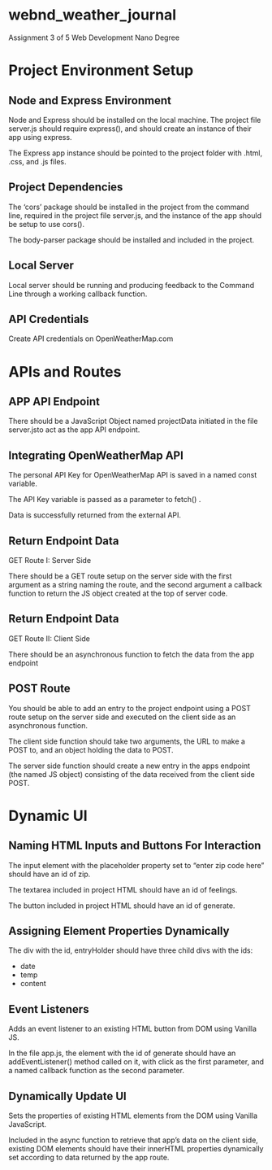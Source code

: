 # webnd_weather_journal
Assignment 3 of 5 Web Development Nano Degree

# Project Environment Setup

## Node and Express Environment

Node and Express should be installed on the local machine. The project file server.js should require express(), and should create an instance of their app using express.

The Express app instance should be pointed to the project folder with .html, .css, and .js files.

## Project Dependencies

The ‘cors’ package should be installed in the project from the command line, required in the project file server.js, and the instance of the app should be setup to use cors().

The body-parser package should be installed and included in the project.

## Local Server

Local server should be running and producing feedback to the Command Line through a working callback function.

## API Credentials

Create API credentials on OpenWeatherMap.com

# APIs and Routes

## APP API Endpoint

There should be a JavaScript Object named projectData initiated in the file server.jsto act as the app API endpoint.

## Integrating OpenWeatherMap API

The personal API Key for OpenWeatherMap API is saved in a named const variable.

The API Key variable is passed as a parameter to fetch() .

Data is successfully returned from the external API.

## Return Endpoint Data

GET Route I: Server Side

There should be a GET route setup on the server side with the first argument as a string naming the route, and the second argument a callback function to return the JS object created at the top of server code.

## Return Endpoint Data

GET Route II: Client Side

There should be an asynchronous function to fetch the data from the app endpoint

## POST Route

You should be able to add an entry to the project endpoint using a POST route setup on the server side and executed on the client side as an asynchronous function.

The client side function should take two arguments, the URL to make a POST to, and an object holding the data to POST.

The server side function should create a new entry in the apps endpoint (the named JS object) consisting of the data received from the client side POST.

# Dynamic UI

## Naming HTML Inputs and Buttons For Interaction

The input element with the placeholder property set to “enter zip code here” should have an id of zip.

The textarea included in project HTML should have an id of feelings.

The button included in project HTML should have an id of generate.

## Assigning Element Properties Dynamically

The div with the id, entryHolder should have three child divs with the ids:

 - date
 - temp
 - content

## Event Listeners

Adds an event listener to an existing HTML button from DOM using Vanilla JS.

In the file app.js, the element with the id of generate should have an addEventListener() method called on it, with click as the first parameter, and a named callback function as the second parameter.

## Dynamically Update UI

Sets the properties of existing HTML elements from the DOM using Vanilla JavaScript.

Included in the async function to retrieve that app’s data on the client side, existing DOM elements should have their innerHTML properties dynamically set according to data returned by the app route.
